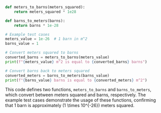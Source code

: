```python
def meters_to_barns(meters_squared):
    return meters_squared * 1e28

def barns_to_meters(barns):
    return barns * 1e-28

# Example test cases
meters_value = 1e-26  # 1 barn in m^2
barns_value = 1

# Convert meters squared to barns
converted_barns = meters_to_barns(meters_value)
print(f"{meters_value} m^2 is equal to {converted_barns} barns")

# Convert barns back to meters squared
converted_meters = barns_to_meters(barns_value)
print(f"{barns_value} barns is equal to {converted_meters} m^2")
```

This code defines two functions, `meters_to_barns` and `barns_to_meters`, which convert between meters squared and barns, respectively. The example test cases demonstrate the usage of these functions, confirming that 1 barn is approximately \(1 \times 10^{-26}\) meters squared.